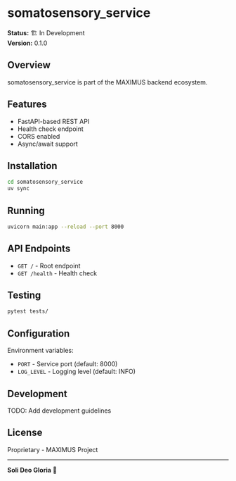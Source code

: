 # somatosensory_service

**Status:** 🏗️ In Development  
**Version:** 0.1.0

## Overview

somatosensory_service is part of the MAXIMUS backend ecosystem.

## Features

- FastAPI-based REST API
- Health check endpoint
- CORS enabled
- Async/await support

## Installation

```bash
cd somatosensory_service
uv sync
```

## Running

```bash
uvicorn main:app --reload --port 8000
```

## API Endpoints

- `GET /` - Root endpoint
- `GET /health` - Health check

## Testing

```bash
pytest tests/
```

## Configuration

Environment variables:
- `PORT` - Service port (default: 8000)
- `LOG_LEVEL` - Logging level (default: INFO)

## Development

TODO: Add development guidelines

## License

Proprietary - MAXIMUS Project

---

**Soli Deo Gloria** 🙏
